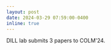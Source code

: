 ```yaml
---
layout: post
date: 2024-03-29 07:59:00-0400
inline: true
---
```


DILL lab submits 3 papers to COLM'24.

